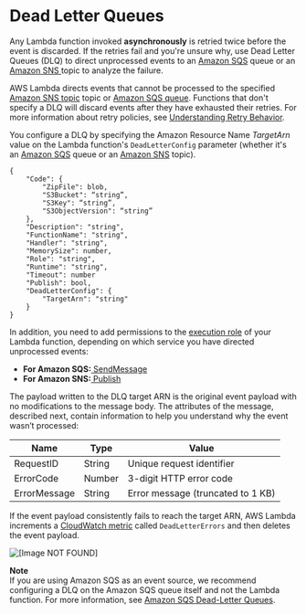 # Dead Letter Queues<a name="dlq"></a>

Any Lambda function invoked **asynchronously** is retried twice before the event is discarded\. If the retries fail and you're unsure why, use Dead Letter Queues \(DLQ\) to direct unprocessed events to an [Amazon SQS](http://docs.aws.amazon.com/AWSSimpleQueueService/latest/SQSDeveloperGuide/Welcome.html) queue or an [ Amazon SNS ](lcome.html)topic to analyze the failure\. 

 AWS Lambda directs events that cannot be processed to the specified [Amazon SNS topic](http://docs.aws.amazon.com/sns/latest/gsg/CreateTopic.html) topic or [Amazon SQS queue](http://docs.aws.amazon.com/AWSSimpleQueueService/latest/SQSDeveloperGuide/sqs-create-queue.html)\. Functions that don't specify a DLQ will discard events after they have exhausted their retries\. For more information about retry policies, see [Understanding Retry Behavior](retries-on-errors.md)\.

You configure a DLQ by specifying the Amazon Resource Name *TargetArn* value on the Lambda function's `DeadLetterConfig` parameter \(whether it's an [Amazon SQS](http://docs.aws.amazon.com/AWSSimpleQueueService/latest/SQSDeveloperGuide/sqs-create-queue.html) queue or an [Amazon SNS](http://docs.aws.amazon.com/sns/latest/dg/CreateTopic.html) topic\)\. 

```
{
    "Code": {
        "ZipFile": blob,
        "S3Bucket": “string”,
        "S3Key": “string”,
        "S3ObjectVersion": “string”
    },
    "Description": "string",
    "FunctionName": "string",
    "Handler": "string",
    "MemorySize": number,
    "Role": "string",
    "Runtime": "string",
    "Timeout": number
    "Publish": bool,
    "DeadLetterConfig": {
        "TargetArn": "string" 
    }
}
```

In addition, you need to add permissions to the [execution role](intro-permission-model.html) of your Lambda function, depending on which service you have directed unprocessed events:
+ **For Amazon SQS:**[ SendMessage](https://docs.aws.amazon.com/AWSSimpleQueueService/latest/APIReference/API_SendMessage.html) 
+ **For Amazon SNS:**[ Publish](https://docs.aws.amazon.com/sns/latest/api/API_Publish.html) 

The payload written to the DLQ target ARN is the original event payload with no modifications to the message body\. The attributes of the message, described next, contain information to help you understand why the event wasn’t processed: 


| Name | Type | Value | 
| --- | --- | --- | 
| RequestID  | String | Unique request identifier  | 
| ErrorCode | Number | 3\-digit HTTP error code | 
| ErrorMessage | String | Error message \(truncated to 1 KB\)  | 

If the event payload consistently fails to reach the target ARN, AWS Lambda increments a [CloudWatch metric](http://docs.aws.amazon.com/AmazonCloudWatch/latest/monitoring//viewing_metrics_with_cloudwatch.html) called `DeadLetterErrors` and then deletes the event payload\. 

![\[Image NOT FOUND\]](http://docs.aws.amazon.com/lambda/latest/dg/images/DLQ.png)

**Note**  
If you are using Amazon SQS as an event source, we recommend configuring a DLQ on the Amazon SQS queue itself and not the Lambda function\. For more information, see [Amazon SQS Dead\-Letter Queues](https://docs.aws.amazon.com/AWSSimpleQueueService/latest/SQSDeveloperGuide/sqs-dead-letter-queues.html)\.